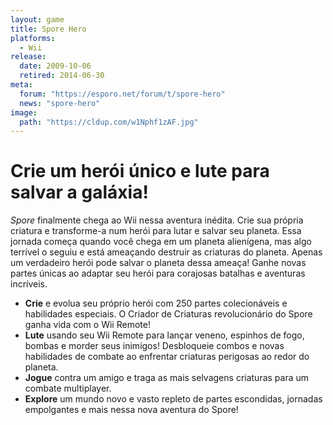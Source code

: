 ```yaml
---
layout: game
title: Spore Hero
platforms:
  - Wii
release:
  date: 2009-10-06
  retired: 2014-06-30
meta:
  forum: "https://esporo.net/forum/t/spore-hero"
  news: "spore-hero"
image:
  path: "https://cldup.com/w1Nphf1zAF.jpg"
---
```


# Crie um herói único e lute para salvar a galáxia!
_Spore_ finalmente chega ao Wii nessa aventura inédita. Crie sua própria criatura e transforme-a num herói para lutar e salvar seu planeta. Essa jornada começa quando você chega em um planeta alienígena, mas algo terrível o seguiu e está ameaçando destruir as criaturas do planeta. Apenas um verdadeiro herói pode salvar o planeta dessa ameaça! Ganhe novas partes únicas ao adaptar seu herói para corajosas batalhas e aventuras incríveis.

- **Crie** e evolua seu próprio herói com 250 partes colecionáveis e habilidades especiais. O Criador de Criaturas revolucionário do Spore ganha vida com o Wii Remote!
- **Lute** usando seu Wii Remote para lançar veneno, espinhos de fogo, bombas e morder seus inimigos! Desbloqueie combos e novas habilidades de combate ao enfrentar criaturas perigosas ao redor do planeta.
- **Jogue** contra um amigo e traga as mais selvagens criaturas para um combate multiplayer.
- **Explore** um mundo novo e vasto repleto de partes escondidas, jornadas empolgantes e mais nessa nova aventura do Spore!
